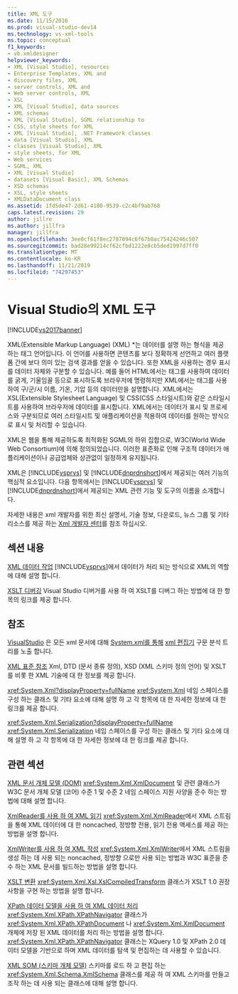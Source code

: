 ```yaml
---
title: XML 도구
ms.date: 11/15/2016
ms.prod: visual-studio-dev14
ms.technology: vs-xml-tools
ms.topic: conceptual
f1_keywords:
- vb.xmldesigner
helpviewer_keywords:
- XML [Visual Studio], resources
- Enterprise Templates, XML and
- discovery files, XML
- server controls, XML and
- Web server controls, XML
- XSL
- XML [Visual Studio], data sources
- XML schemas
- XML [Visual Studio], SGML relationship to
- CSS, style sheets for XML
- XML [Visual Studio], .NET Framework classes
- data [Visual Studio], XML
- classes [Visual Studio], XML
- style sheets, for XML
- Web services
- SGML, XML
- XML [Visual Studio]
- datasets [Visual Basic], XML Schemas
- XSD schemas
- XSL, style sheets
- XMLDataDocument class
ms.assetid: 1fd5de47-2d61-4180-9539-c2c4bf9ab768
caps.latest.revision: 29
author: jillre
ms.author: jillfra
manager: jillfra
ms.openlocfilehash: 3ee0cf61f8ec2787894c6f67b8ac75424246c507
ms.sourcegitcommit: bad28e99214cf62cfbd1222e8cb5ded1997d7ff0
ms.translationtype: MT
ms.contentlocale: ko-KR
ms.lasthandoff: 11/21/2019
ms.locfileid: "74297453"
---
```

# <a name="xml-tools-in-visual-studio"></a>Visual Studio의 XML 도구
[!INCLUDE[vs2017banner](../includes/vs2017banner.md)]

XML(Extensible Markup Language) (XML) *는 데이터를 설명 하는 형식을 제공 하는 태그 언어입니다. 이 언어를 사용하면 콘텐츠를 보다 정확하게 선언하고 여러 플랫폼 간에 보다 의미 있는 검색 결과를 얻을 수 있습니다. 또한 XML을 사용하는 경우 표시를 데이터 자체와 구분할 수 있습니다. 예를 들어 HTML에서는 태그를 사용하여 데이터를 굵게, 기울임꼴 등으로 표시하도록 브라우저에 명령하지만 XML에서는 태그를 사용하여 구/군/시 이름, 기온, 기압 등의 데이터만을 설명합니다. XML에서는 XSL(Extensible Stylesheet Language) 및 CSS(CSS 스타일시트)와 같은 스타일시트를 사용하여 브라우저에 데이터를 표시합니다. XML에서는 데이터가 표시 및 프로세스와 구분되므로 여러 스타일시트 및 애플리케이션을 적용하여 데이터를 원하는 방식으로 표시 및 처리할 수 있습니다.

 XML은 웹을 통해 제공하도록 최적화된 SGML의 하위 집합으로, W3C(World Wide Web Consortium)에 의해 정의되었습니다. 이러한 표준화로 인해 구조적 데이터가 애플리케이션이나 공급업체와 상관없이 일정하게 유지됩니다.

 XML은 [!INCLUDE[vsprvs](../includes/vsprvs-md.md)] 및 [!INCLUDE[dnprdnshort](../includes/dnprdnshort-md.md)]에서 제공되는 여러 기능의 핵심적 요소입니다. 다음 항목에서는 [!INCLUDE[vsprvs](../includes/vsprvs-md.md)] 및 [!INCLUDE[dnprdnshort](../includes/dnprdnshort-md.md)]에서 제공되는 XML 관련 기능 및 도구의 이름을 소개합니다.

 자세한 내용은 xml 개발자를 위한 최신 설명서, 기술 정보, 다운로드, 뉴스 그룹 및 기타 리소스를 제공 하는 [Xml 개발자 센터](https://go.microsoft.com/fwlink/?LinkID=100176)를 참조 하십시오.

## <a name="in-this-section"></a>섹션 내용
 [XML 데이터 작업](../xml-tools/working-with-xml-data.md) [!INCLUDE[vsprvs](../includes/vsprvs-md.md)]에서 데이터가 처리 되는 방식으로 XML의 역할에 대해 설명 합니다.

 [XSLT 디버깅](../xml-tools/debugging-xslt.md) Visual Studio 디버거를 사용 하 여 XSLT를 디버그 하는 방법에 대 한 항목의 링크를 제공 합니다.

## <a name="reference"></a>참조
 [VisualStudio](https://go.microsoft.com/fwlink/?LinkID=165699) 은 모든 xml 문서에 대해 [System.xml를 통해](https://go.microsoft.com/fwlink/?LinkId=228250) [xml 편집기](https://go.microsoft.com/fwlink/?LinkId=228249) 구문 분석 트리를 노출 합니다.

 [XML 표준 참조](https://msdn.microsoft.com/79c78508-c9d0-423a-a00f-672e855de401) Xml, DTD (문서 종류 정의), XSD (XML 스키마 정의 언어) 및 XSLT를 비롯 한 XML 기술에 대 한 정보를 제공 합니다.

 <xref:System.Xml?displayProperty=fullName> <xref:System.Xml> 네임 스페이스를 구성 하는 클래스 및 기타 요소에 대해 설명 하 고 각 항목에 대 한 자세한 정보에 대 한 링크를 제공 합니다.

 <xref:System.Xml.Serialization?displayProperty=fullName> <xref:System.Xml.Serialization> 네임 스페이스를 구성 하는 클래스 및 기타 요소에 대해 설명 하 고 각 항목에 대 한 자세한 정보에 대 한 링크를 제공 합니다.

## <a name="related-sections"></a>관련 섹션
 [XML 문서 개체 모델 (DOM)](https://msdn.microsoft.com/library/b5e52844-4820-47c0-a61d-de2da33e9f54) <xref:System.Xml.XmlDocument> 및 관련 클래스가 W3C 문서 개체 모델 (코어) 수준 1 및 수준 2 네임 스페이스 지원 사양을 준수 하는 방법에 대해 설명 합니다.

 [XmlReader를 사용 하 여 XML 읽기](https://msdn.microsoft.com/3029834c-a27e-4331-b7aa-711924062182) <xref:System.Xml.XmlReader>에서 XML 스트림을 통해 XML 데이터에 대 한 noncached, 정방향 전용, 읽기 전용 액세스를 제공 하는 방법을 설명 합니다.

 [XmlWriter를 사용 하 여 XML 작성](https://msdn.microsoft.com/ea41f72c-e1d3-4e0a-ab0f-f0eb1c27ab86) <xref:System.Xml.XmlWriter>에서 XML 스트림을 생성 하는 데 사용 되는 noncached, 정방향 으로만 사용 되는 방법과 W3C 표준을 준수 하는 XML 문서를 빌드하는 방법을 설명 합니다.

 [XSLT 변환](https://msdn.microsoft.com/library/202f8820-224c-494f-b61e-cd127eac6e03) <xref:System.Xml.Xsl.XslCompiledTransform> 클래스가 XSLT 1.0 권장 사항을 구현 하는 방법을 설명 합니다.

 [XPath 데이터 모델을 사용 하 여 XML 데이터 처리](https://msdn.microsoft.com/library/536c6fce-1453-4654-9c72-bca54d47e081) <xref:System.Xml.XPath.XPathNavigator> 클래스가 <xref:System.Xml.XPath.XPathDocument> 나 <xref:System.Xml.XmlDocument> 개체에 저장 된 XML 데이터를 처리 하는 방법을 설명 합니다. <xref:System.Xml.XPath.XPathNavigator> 클래스는 XQuery 1.0 및 XPath 2.0 데이터 모델을 기반으로 하며 XML 데이터를 탐색 및 편집하는 데 사용할 수 있습니다.

 [XML SOM (스키마 개체 모델)](https://msdn.microsoft.com/library/a897a599-ffd1-43f9-8807-e58c8a7194cd) 스키마를 로드 하 고 편집 하는 <xref:System.Xml.Schema.XmlSchema> 클래스를 제공 하 여 XML 스키마를 만들고 조작 하는 데 사용 되는 클래스에 대해 설명 합니다.
